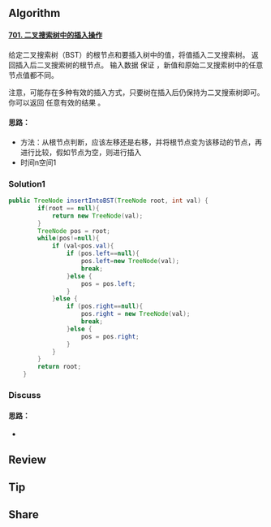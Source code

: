 ## Algorithm

#### [701. 二叉搜索树中的插入操作](https://leetcode-cn.com/problems/insert-into-a-binary-search-tree/)

给定二叉搜索树（BST）的根节点和要插入树中的值，将值插入二叉搜索树。 返回插入后二叉搜索树的根节点。 输入数据 保证 ，新值和原始二叉搜索树中的任意节点值都不同。

注意，可能存在多种有效的插入方式，只要树在插入后仍保持为二叉搜索树即可。 你可以返回 任意有效的结果 。



#### 思路：

* 方法：从根节点判断，应该左移还是右移，并将根节点变为该移动的节点，再进行比较，假如节点为空，则进行插入
* 时间n空间1

### Solution1

```java
public TreeNode insertIntoBST(TreeNode root, int val) {
        if(root == null){
            return new TreeNode(val);
        }
        TreeNode pos = root;
        while(pos!=null){
            if (val<pos.val){
                if (pos.left==null){
                    pos.left=new TreeNode(val);
                    break;
                }else {
                    pos = pos.left;
                }
            }else {
                if (pos.right==null){
                    pos.right = new TreeNode(val);
                    break;
                }else {
                    pos = pos.right;
                }
            }
        }
        return root;
    }
```

### Discuss

#### 思路：

* 

  


## Review

## Tip



## Share